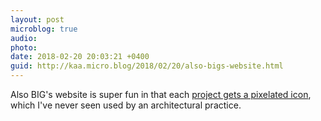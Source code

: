 ```yaml
---
layout: post
microblog: true
audio: 
photo: 
date: 2018-02-20 20:03:21 +0400
guid: http://kaa.micro.blog/2018/02/20/also-bigs-website.html
---
```

Also BIG's website is super fun in that each [project gets a pixelated icon](http://m.big.dk/projects), which I've never seen used by an architectural practice.
